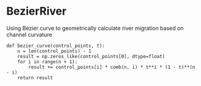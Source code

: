 # BezierRiver
Using Bézier curve to geometrically calculate river migration based on channel curvature 

```
def bezier_curve(control_points, t):
    n = len(control_points) - 1
    result = np.zeros_like(control_points[0], dtype=float)
    for i in range(n + 1):
        result += control_points[i] * comb(n, i) * t**i * (1 - t)**(n - i)
    return result
```
